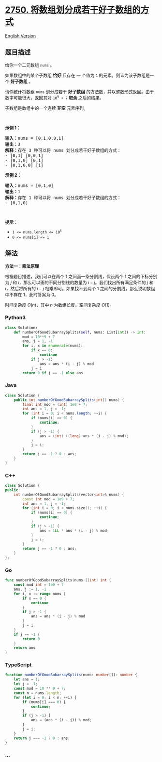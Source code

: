 # [2750. 将数组划分成若干好子数组的方式](https://leetcode.cn/problems/ways-to-split-array-into-good-subarrays)

[English Version](/solution/2700-2799/2750.Ways%20to%20Split%20Array%20Into%20Good%20Subarrays/README_EN.md)

## 题目描述

<!-- 这里写题目描述 -->

<p>给你一个二元数组 <code>nums</code> 。</p>

<p>如果数组中的某个子数组 <strong>恰好</strong> 只存在 <strong>一</strong> 个值为 <code>1</code> 的元素，则认为该子数组是一个 <strong>好子数组</strong> 。</p>

<p>请你统计将数组 <code>nums</code> 划分成若干 <strong>好子数组</strong> 的方法数，并以整数形式返回。由于数字可能很大，返回其对 <code>10<sup>9</sup> + 7</code> <strong>取余 </strong>之后的结果。</p>

<p>子数组是数组中的一个连续 <strong>非空</strong> 元素序列。</p>

<p>&nbsp;</p>

<p><strong>示例 1：</strong></p>

<pre><strong>输入：</strong>nums = [0,1,0,0,1]
<strong>输出：</strong>3
<strong>解释：</strong>存在 3 种可以将 nums 划分成若干好子数组的方式：
- [0,1] [0,0,1]
- [0,1,0] [0,1]
- [0,1,0,0] [1]
</pre>

<p><strong>示例 2：</strong></p>

<pre><strong>输入：</strong>nums = [0,1,0]
<strong>输出：</strong>1
<strong>解释：</strong>存在 1 种可以将 nums 划分成若干好子数组的方式：
- [0,1,0]
</pre>

<p>&nbsp;</p>

<p><strong>提示：</strong></p>

<ul>
	<li><code>1 &lt;= nums.length &lt;= 10<sup>5</sup></code></li>
	<li><code>0 &lt;= nums[i] &lt;= 1</code></li>
</ul>

## 解法

<!-- 这里可写通用的实现逻辑 -->

**方法一：乘法原理**

根据题目描述，我们可以在两个 $1$ 之间画一条分割线，假设两个 $1$ 之间的下标分别为 $j$ 和 $i$，那么可以画的不同分割线的数量为 $i - j$。我们找出所有满足条件的 $j$ 和 $i$，然后将所有的 $i - j$ 相乘即可。如果找不到两个 $1$ 之间的分割线，那么说明数组中不存在 $1$，此时答案为 $0$。

时间复杂度 $O(n)$，其中 $n$ 为数组长度。空间复杂度 $O(1)$。

<!-- tabs:start -->

### **Python3**

<!-- 这里可写当前语言的特殊实现逻辑 -->

```python
class Solution:
    def numberOfGoodSubarraySplits(self, nums: List[int]) -> int:
        mod = 10**9 + 7
        ans, j = 1, -1
        for i, x in enumerate(nums):
            if x == 0:
                continue
            if j > -1:
                ans = ans * (i - j) % mod
            j = i
        return 0 if j == -1 else ans
```

### **Java**

<!-- 这里可写当前语言的特殊实现逻辑 -->

```java
class Solution {
    public int numberOfGoodSubarraySplits(int[] nums) {
        final int mod = (int) 1e9 + 7;
        int ans = 1, j = -1;
        for (int i = 0; i < nums.length; ++i) {
            if (nums[i] == 0) {
                continue;
            }
            if (j > -1) {
                ans = (int) ((long) ans * (i - j) % mod);
            }
            j = i;
        }
        return j == -1 ? 0 : ans;
    }
}
```

### **C++**

```cpp
class Solution {
public:
    int numberOfGoodSubarraySplits(vector<int>& nums) {
        const int mod = 1e9 + 7;
        int ans = 1, j = -1;
        for (int i = 0; i < nums.size(); ++i) {
            if (nums[i] == 0) {
                continue;
            }
            if (j > -1) {
                ans = 1LL * ans * (i - j) % mod;
            }
            j = i;
        }
        return j == -1 ? 0 : ans;
    }
};
```

### **Go**

```go
func numberOfGoodSubarraySplits(nums []int) int {
	const mod int = 1e9 + 7
	ans, j := 1, -1
	for i, x := range nums {
		if x == 0 {
			continue
		}
		if j > -1 {
			ans = ans * (i - j) % mod
		}
		j = i
	}
	if j == -1 {
		return 0
	}
	return ans
}
```

### **TypeScript**

```ts
function numberOfGoodSubarraySplits(nums: number[]): number {
    let ans = 1;
    let j = -1;
    const mod = 10 ** 9 + 7;
    const n = nums.length;
    for (let i = 0; i < n; ++i) {
        if (nums[i] === 0) {
            continue;
        }
        if (j > -1) {
            ans = (ans * (i - j)) % mod;
        }
        j = i;
    }
    return j === -1 ? 0 : ans;
}
```

### **...**

```

```

<!-- tabs:end -->

